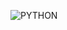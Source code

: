 ![PYTHON](https://img.shields.io/badge/Python-14354C?style=for-the-badge&logo=python&logoColor=white)

